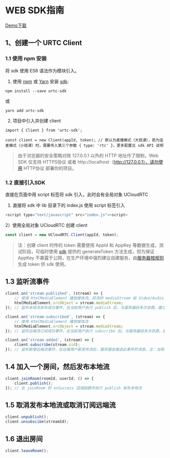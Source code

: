 

# WEB SDK指南

 [Demo下载](https://github.com/ucloud/urtc-js-demo)

## 1、创建一个 URTC Client

### 1.1 使用 npm 安装

将 sdk 使用 ES6 语法作为模块引入。

1) 使用 [npm](https://www.npmjs.com/) 或 [Yarn](https://yarnpkg.com/) 安装 [sdk](https://github.com/ucloud/urtc-sdk-web):

```
npm install --save urtc-sdk
```

或

```
yarn add urtc-sdk
```

2) 项目中引入并创建 client

```
import { Client } from 'urtc-sdk';

const client = new Client(appId, token); // 默认为直播模式（大班课），若为连麦模式（小班课）时，需要传入第三个参数 { type: 'rtc' }，更多配置见 sdk API 说明
```
>由于浏览器的安全策略对除 127.0.0.1 以外的 HTTP 地址作了限制，Web SDK 仅支持  HTTPS协议  或者 http://localhost（http://127.0.0.1），请勿使用  HTTP协议  部署你的项目。

### 1.2 直接引入SDK

直接在页面中用 script 标签将 sdk 引入，此时会有全局对象 UCloudRTC

1) 直接将 sdk 中 lib 目录下的 index.js 使用 script 标签引入

```JavaScript
<script type="text/javascript" src="index.js"><script>
```


2）使用全局对象 UCloudRTC 创建 client

```JavaScript
const client = new UCloudRTC.Client(appId, token);
```

> 注：创建 client 时传的 token 需要使用 AppId 和 AppKey 等数据生成，测试阶段，可临时使用 [sdk](https://github.com/ucloud/urtc-sdk-web) 提供的 generateToken 方法生成，但为保证 AppKey 不暴露于公网，在生产环境中强烈建议自建服务，由[服务器按规则](/token)生成 token 供 sdk 使用。

## 1.3 监听流事件

```JavaScript
client.on('stream-published', (stream) => {
    // 使用 HtmlMediaElement 播放媒体流。将流的 mediaStream 给 Video/Audio 元素的 srcObject 属性，即可播放，注意设置 autoplay 属性以支持视频的自动播放，其他属性请参见 [<video>](https://developer.mozilla.org/zh-CN/docs/Web/HTML/Element/video)
    htmlMediaElement.srcObject = stream.mediaStream;
}); // 监听本地流发布成功事件，在当前用户执行 publish 后，与服务器经多次协商，建立好连接后，会触发此事件

client.on('stream-subscribed', (stream) => {
    // 使用 HtmlMediaElement 播放媒体流
    htmlMediaElement.srcObject = stream.mediaStream;
}); // 监听远端流订阅成功事件，在当前用户执行 subscribe 后，与服务器经多次协商，建立好连接后，会触发此事件

client.on('stream-added', (stream) => {
    client.subscribe(stream.sid);
}); // 监听新增远端流事件，在远端用户新发布流后，服务器会推送此事件的消息。注：当刚进入房间时，若房间已有流，也会收到此事件的通知
```

## 1.4 加入一个房间，然后发布本地流

```JavaScript
client.joinRoom(roomId, userId, () => {
    client.publish();
}); // 在 joinRoom 的 onSuccess 回调函数中执行 publish 发布本地流
```

## 1.5 取消发布本地流或取消订阅远端流

```JavaScript
client.unpublish();
client.unsubscibe(streamId);
```

## 1.6 退出房间

```JavaScript
client.leaveRoom();
```

